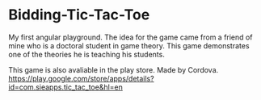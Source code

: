# Bidding-Tic-Tac-Toe
My first angular playground. 
The idea for the game came from a friend of mine who is a doctoral student in game theory.
This game demonstrates one of the theories he is teaching his students.

This game is also avaliable in the play store. Made by Cordova.
https://play.google.com/store/apps/details?id=com.sieapps.tic_tac_toe&hl=en
